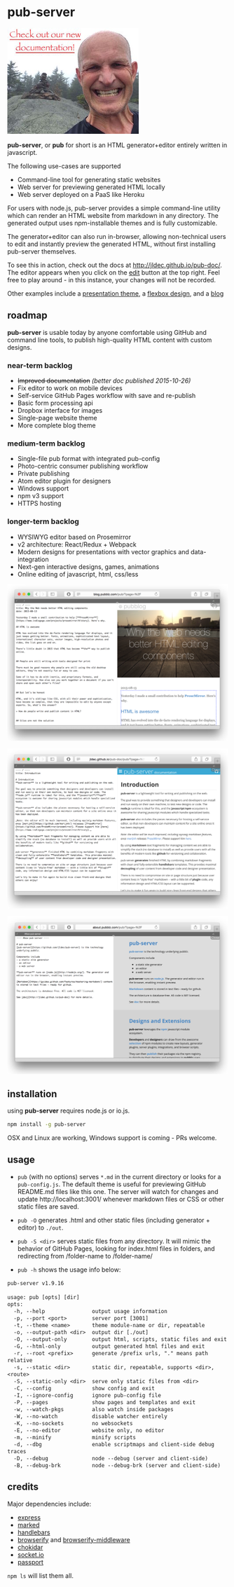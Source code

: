 
# pub-server <br>
[![](/images/run2.jpg)](https://jldec.github.io/pub-doc/)

**pub-server**, or **pub** for short is an HTML generator+editor entirely written in javascript.

The following use-cases are supported

- Command-line tool for generating static websites
- Web server for previewing generated HTML locally
- Web server deployed on a PaaS like Heroku


For users with node.js, pub-server provides a simple command-line utility which can render an HTML website from markdown in any directory. The generated output uses npm-installable themes and is fully customizable.

The generator+editor can also run in-browser, allowing non-technical users to edit and instantly preview the generated HTML, without first installing pub-server themselves.

To see this in action, check out the docs at http://jldec.github.io/pub-doc/. The editor appears when you click on the [edit](http://jldec.github.io/pub-doc/pub/?page=%2F) button at the top right.
Feel free to play around - in this instance, your changes will not be recorded.

Other examples include a [presentation theme](https://github.com/jldec/pub-sample-deck), a [flexbox design](https://github.com/jldec/pub-theme-brief), and a [blog](http://blog.pubblz.com/)

## roadmap

**pub-server** is usable today by anyone comfortable using GitHub and command line tools, to publish high-quality HTML content with custom designs.

### near-term backlog
- ~~Improved documentation~~ _(better doc published 2015-10-26)_
- Fix editor to work on mobile devices
- Self-service GitHub Pages workflow with save and re-publish
- Basic form processing api
- Dropbox interface for images
- Single-page website theme
- More complete blog theme

### medium-term backlog
- Single-file pub format with integrated pub-config
- Photo-centric consumer publishing workflow
- Private publishing
- Atom editor plugin for designers
- Windows support
- npm v3 support
- HTTPS hosting

### longer-term backlog
- WYSIWYG editor based on Prosemirror
- v2 architecture: React/Redux + Webpack
- Modern designs for presentations with vector graphics and data-integration
- Next-gen interactive designs, games, animations
- Online editing of javascript, html, css/less


![](/screenshots/screen1.png)

![](/screenshots/screen.png)

![](/screenshots/screen2.png)

## installation

using **pub-server** requires node.js or io.js.

``` bash
npm install -g pub-server
```

OSX and Linux are working, Windows support is coming - PRs welcome.


## usage

- `pub` (with no options) serves `*.md` in the current directory or looks for a `pub-config.js`. The default theme is useful for previewing GitHub README.md files like this one. The server will watch for changes and update http://localhost:3001/ whenever markdown files or CSS or other static files are saved.

- `pub -O` generates .html and other static files (including generator + editor) to `./out`.

- `pub -S <dir>` serves static files from any directory. It will mimic the behavior of GitHub Pages, looking for index.html files in folders, and redirecting from /folder-name to /folder-name/

- `pub -h` shows the usage info below:

```
pub-server v1.9.16

usage: pub [opts] [dir]
opts:
  -h, --help               output usage information
  -p, --port <port>        server port [3001]
  -t, --theme <name>       theme module-name or dir, repeatable
  -o, --output-path <dir>  output dir [./out]
  -O, --output-only        output html, scripts, static files and exit
  -G, --html-only          output generated html files and exit
  -r, --root <prefix>      generate /prefix urls, "." means path relative
  -s, --static <dir>       static dir, repeatable, supports <dir>,<route>
  -S, --static-only <dir>  serve only static files from <dir>
  -C, --config             show config and exit
  -I, --ignore-config      ignore pub-config file
  -P, --pages              show pages and templates and exit
  -w, --watch-pkgs         also watch inside packages
  -W, --no-watch           disable watcher entirely
  -K, --no-sockets         no websockets
  -E, --no-editor          website only, no editor
  -m, --minify             minify scripts
  -d, --dbg                enable scriptmaps and client-side debug traces
  -D, --debug              node --debug (server and client-side)
  -B, --debug-brk          node --debug-brk (server and client-side)
```

## credits

Major dependencies include:

- [express](http://expressjs.com/)
- [marked](https://github.com/chjj/marked)
- [handlebars](http://handlebarsjs.com/)
- [browserify](http://browserify.org/) and [browserify-middleware](https://github.com/ForbesLindesay/browserify-middleware)
- [chokidar](https://www.npmjs.com/package/chokidar)
- [socket.io](http://socket.io/)
- [passport](http://passportjs.org/)

`npm ls` will list them all.

